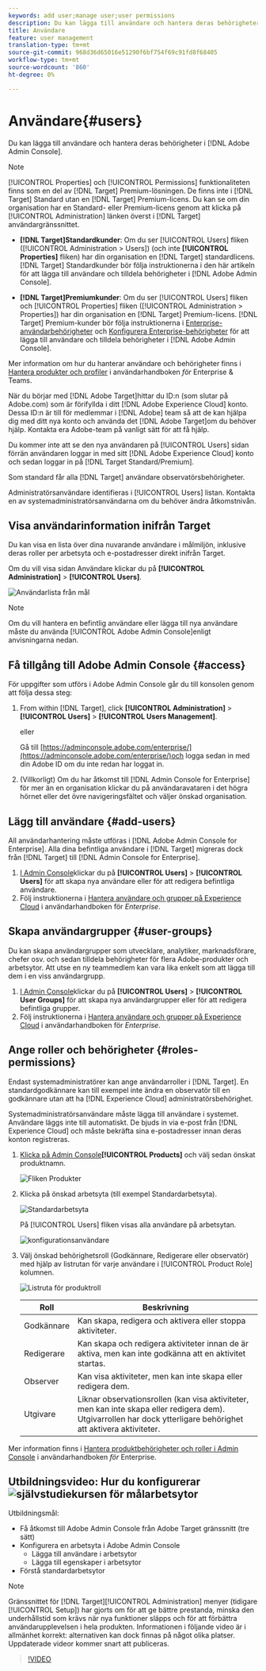 ```yaml
---
keywords: add user;manage user;user permissions
description: Du kan lägga till användare och hantera deras behörigheter i Adobe Admin Console.
title: Användare
feature: user management
translation-type: tm+mt
source-git-commit: 968d36d65016e51290f6bf754f69c91fd8f68405
workflow-type: tm+mt
source-wordcount: '860'
ht-degree: 0%

---
```



# Användare{#users}

Du kan lägga till användare och hantera deras behörigheter i [!DNL Adobe Admin Console].

>[!NOTE]
>
>[!UICONTROL Properties] och [!UICONTROL Permissions] funktionaliteten finns som en del av [!DNL Target] Premium-lösningen. De finns inte i [!DNL Target] Standard utan en [!DNL Target] Premium-licens.
>Du kan se om din organisation har en Standard- eller Premium-licens genom att klicka på [!UICONTROL Administration] länken överst i [!DNL Target] användargränssnittet.
>
>* **[!DNL Target]Standardkunder**: Om du ser [!UICONTROL Users] fliken ([!UICONTROL Administration > Users]) (och inte **[!UICONTROL Properties]** fliken) har din organisation en [!DNL Target] standardlicens. [!DNL Target] Standardkunder bör följa instruktionerna i den här artikeln för att lägga till användare och tilldela behörigheter i [!DNL Adobe Admin Console].
   >
   >
* **[!DNL Target]Premiumkunder**: Om du ser [!UICONTROL Users] fliken och [!UICONTROL Properties] fliken ([!UICONTROL Administration > Properties]) har din organisation en [!DNL Target] Premium-licens. [!DNL Target] Premium-kunder bör följa instruktionerna i [Enterprise-användarbehörigheter](/help/administrating-target/c-user-management/property-channel/property-channel.md) och [Konfigurera Enterprise-behörigheter](/help/administrating-target/c-user-management/property-channel/properties-overview.md) för att lägga till användare och tilldela behörigheter i [!DNL Adobe Admin Console].
>
>
Mer information om hur du hanterar användare och behörigheter finns i [Hantera produkter och profiler](https://helpx.adobe.com/enterprise/using/manage-products-and-profiles.html) i användarhandboken *för* Enterprise &amp; Teams.

När du börjar med [!DNL Adobe Target]hittar du ID:n (som slutar på Adobe.com) som är förifyllda i ditt [!DNL Adobe Experience Cloud] konto. Dessa ID:n är till för medlemmar i [!DNL Adobe] team så att de kan hjälpa dig med ditt nya konto och använda det [!DNL Adobe Target]om du behöver hjälp. Kontakta era Adobe-team på vanligt sätt för att få hjälp.

Du kommer inte att se den nya användaren på [!UICONTROL Users] sidan förrän användaren loggar in med sitt [!DNL Adobe Experience Cloud] konto och sedan loggar in på [!DNL Target Standard/Premium].

Som standard får alla [!DNL Target] användare observatörsbehörigheter.

Administratörsanvändare identifieras i [!UICONTROL Users] listan. Kontakta en av systemadministratörsanvändarna om du behöver ändra åtkomstnivån.

## Visa användarinformation inifrån Target

Du kan visa en lista över dina nuvarande användare i målmiljön, inklusive deras roller per arbetsyta och e-postadresser direkt inifrån Target.

Om du vill visa sidan Användare klickar du på **[!UICONTROL Administration]** > **[!UICONTROL Users]**.

![Användarlista från mål](/help/administrating-target/c-user-management/c-user-management/assets/user-list-target.png)

>[!NOTE]
>
>Om du vill hantera en befintlig användare eller lägga till nya användare måste du använda [!UICONTROL Adobe Admin Console]enligt anvisningarna nedan.

## Få tillgång till Adobe Admin Console {#access}

För uppgifter som utförs i Adobe Admin Console går du till konsolen genom att följa dessa steg:

1. From within [!DNL Target], click **[!UICONTROL Administration]** > **[!UICONTROL Users]** > **[!UICONTROL Users Management]**.

   eller

   Gå till [https://adminconsole.adobe.com/enterprise/](https://adminconsole.adobe.com/enterprise/)och logga sedan in med din Adobe ID om du inte redan har loggat in.

1. (Villkorligt) Om du har åtkomst till [!DNL Admin Console for Enterprise] för mer än en organisation klickar du på användaravataren i det högra hörnet eller det övre navigeringsfältet och väljer önskad organisation.

## Lägg till användare {#add-users}

All användarhantering måste utföras i [!DNL Adobe Admin Console for Enterprise]. Alla dina befintliga användare i [!DNL Target] migreras dock från [!DNL Target] till [!DNL Admin Console for Enterprise].

1. [I Admin Console](/help/administrating-target/c-user-management/c-user-management/user-management.md#section_79796E0227D048F59BAE0AB02E544EBE)klickar du på **[!UICONTROL Users]** > **[!UICONTROL Users]** för att skapa nya användare eller för att redigera befintliga användare.
1. Följ instruktionerna i [Hantera användare och grupper på Experience Cloud](https://helpx.adobe.com/enterprise/help/users.html) i användarhandboken för *Enterprise*.

## Skapa användargrupper {#user-groups}

Du kan skapa användargrupper som utvecklare, analytiker, marknadsförare, chefer osv. och sedan tilldela behörigheter för flera Adobe-produkter och arbetsytor. Att utse en ny teammedlem kan vara lika enkelt som att lägga till dem i en viss användargrupp.

1. [I Admin Console](/help/administrating-target/c-user-management/c-user-management/user-management.md#section_79796E0227D048F59BAE0AB02E544EBE)klickar du på **[!UICONTROL Users]** > **[!UICONTROL User Groups]** för att skapa nya användargrupper eller för att redigera befintliga grupper.
1. Följ instruktionerna i [Hantera användare och grupper på Experience Cloud](https://helpx.adobe.com/enterprise/help/users.html) i användarhandboken för *Enterprise*.

## Ange roller och behörigheter {#roles-permissions}

Endast systemadministratörer kan ange användarroller i [!DNL Target]. En standardgodkännare kan till exempel inte ändra en observatör till en godkännare utan att ha [!DNL Experience Cloud] administratörsbehörighet.

Systemadministratörsanvändare måste lägga till användare i systemet. Användare läggs inte till automatiskt. De bjuds in via e-post från [!DNL Experience Cloud] och måste bekräfta sina e-postadresser innan deras konton registreras.

1. [Klicka på Admin Console](/help/administrating-target/c-user-management/c-user-management/user-management.md#section_79796E0227D048F59BAE0AB02E544EBE)**[!UICONTROL Products]** och välj sedan önskat produktnamn.

   ![Fliken Produkter](/help/administrating-target/c-user-management/c-user-management/assets/workspace-publisher.png)

1. Klicka på önskad arbetsyta (till exempel Standardarbetsyta).

   ![Standardarbetsyta](/help/administrating-target/c-user-management/c-user-management/assets/default-workspace-new.png)

   På [!UICONTROL Users] fliken visas alla användare på arbetsytan.

   ![konfigurationsanvändare](/help/administrating-target/c-user-management/c-user-management/assets/configuration_users-new-publisher.png)

1. Välj önskad behörighetsroll (Godkännare, Redigerare eller observatör) med hjälp av listrutan för varje användare i [!UICONTROL Product Role] kolumnen.

   ![Listruta för produktroll](/help/administrating-target/c-user-management/c-user-management/assets/product-role-new.png)

   | Roll | Beskrivning |
   |--- |--- |
   | Godkännare | Kan skapa, redigera och aktivera eller stoppa aktiviteter. |
   | Redigerare | Kan skapa och redigera aktiviteter innan de är aktiva, men kan inte godkänna att en aktivitet startas. |
   | Observer | Kan visa aktiviteter, men kan inte skapa eller redigera dem. |
   | Utgivare | Liknar observationsrollen (kan visa aktiviteter, men kan inte skapa eller redigera dem). Utgivarrollen har dock ytterligare behörighet att aktivera aktiviteter. |

Mer information finns i [Hantera produktbehörigheter och roller i Admin Console](https://helpx.adobe.com/enterprise/help/manage-permissions-and-roles.html) i användarhandboken *för* Enterprise.

## Utbildningsvideo: Hur du konfigurerar ![självstudiekursen för målarbetsytor](/help/assets/tutorial.png)

Utbildningsmål:

* Få åtkomst till Adobe Admin Console från Adobe Target gränssnitt (tre sätt)
* Konfigurera en arbetsyta i Adobe Admin Console
   * Lägga till användare i arbetsytor
   * Lägga till egenskaper i arbetsytor
* Förstå standardarbetsytor

>[!NOTE]
>
>Gränssnittet för [!DNL Target][!UICONTROL Administration] menyer (tidigare [!UICONTROL Setup]) har gjorts om för att ge bättre prestanda, minska den underhållstid som krävs när nya funktioner släpps och för att förbättra användarupplevelsen i hela produkten. Informationen i följande video är i allmänhet korrekt: alternativen kan dock finnas på något olika platser. Uppdaterade videor kommer snart att publiceras.

>[!VIDEO](https://video.tv.adobe.com/v/19463/)
